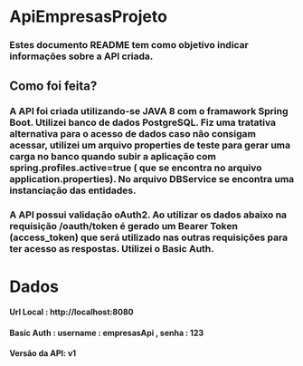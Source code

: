 # ApiEmpresasProjeto

### Estes documento README tem como objetivo indicar informações sobre a API criada.

## Como foi feita? 

### A API foi criada utilizando-se JAVA 8 com o framawork Spring Boot. Utilizei banco de dados PostgreSQL. Fiz uma tratativa alternativa para o acesso de dados caso não consigam acessar, utilizei um arquivo properties de teste para gerar uma carga no banco quando subir a aplicação com spring.profiles.active=true ( que se encontra no arquivo application.properties). No arquivo DBService se encontra uma instanciação das entidades.

### A API possui validação oAuth2. Ao utilizar os dados abaixo na requisição /oauth/token é gerado um Bearer Token (access_token)  que será utilizado nas outras requisições para ter acesso as respostas. Utilizei o Basic Auth.

# Dados 

#### Url Local : http://localhost:8080
#### Basic Auth :  username : empresasApi , senha : 123
#### Versão da API: v1







